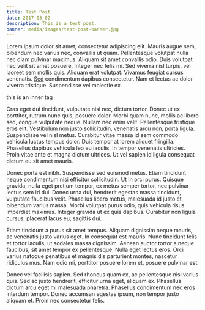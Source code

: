 ```yaml
---
title: Test Post
date: 2017-03-02
description: This is a test post.
banner: media/images/test-post-banner.jpg
---
```


Lorem ipsum dolor sit amet, consectetur adipiscing elit. Mauris augue sem, bibendum nec varius nec, convallis ut quam. Pellentesque volutpat nulla nec diam pulvinar maximus. Aliquam sit amet convallis odio. Duis volutpat nec velit sit amet posuere. Integer nec felis mi. Sed viverra nisl turpis, vel laoreet sem mollis quis. Aliquam erat volutpat. Vivamus feugiat cursus venenatis. [Sed](https://github.com/jasongforbes/dorian-js) condimentum dapibus consectetur. Nam et lectus ac dolor viverra tristique. Suspendisse vel molestie ex.

<div class="inline-html">
this is an inner tag
</div>

Cras eget dui tincidunt, vulputate nisi nec, dictum tortor. Donec ut ex porttitor, rutrum nunc quis, posuere dolor. Morbi quam nunc, mollis ac libero sed, congue vulputate neque. Nullam nec enim velit. Pellentesque tristique eros elit. Vestibulum non justo sollicitudin, venenatis arcu non, porta ligula. Suspendisse vel nisl metus. Curabitur vitae massa id sem commodo vehicula luctus tempus dolor. Duis tempor at lorem aliquet fringilla. Phasellus dapibus vehicula leo eu iaculis. In tempor venenatis ultricies. Proin vitae ante et magna dictum ultrices. Ut vel sapien id ligula consequat dictum eu sit amet mauris.

Donec porta est nibh. Suspendisse sed euismod metus. Etiam tincidunt neque condimentum nisi efficitur sollicitudin. Ut in orci purus. Quisque gravida, nulla eget pretium tempor, ex metus semper tortor, nec pulvinar lectus sem id dui. Donec urna dui, hendrerit egestas massa tincidunt, vulputate faucibus velit. Phasellus libero metus, malesuada id justo et, bibendum varius massa. Morbi volutpat purus odio, quis vehicula risus imperdiet maximus. Integer gravida ut ex quis dapibus. Curabitur non ligula cursus, placerat lacus eu, sagittis dui.

Etiam tincidunt a purus sit amet tempus. Aliquam dignissim neque mauris, ac venenatis justo varius eget. In consequat est mauris. Nunc tincidunt felis et tortor iaculis, ut sodales massa dignissim. Aenean auctor tortor a neque faucibus, sit amet tempor ex pellentesque. Nulla eget lectus eros. Orci varius natoque penatibus et magnis dis parturient montes, nascetur ridiculus mus. Nam odio mi, porttitor posuere lorem et, posuere pulvinar est.

Donec vel facilisis sapien. Sed rhoncus quam ex, ac pellentesque nisl varius quis. Sed ac justo hendrerit, efficitur urna eget, aliquam ex. Phasellus dictum arcu eget mi malesuada pharetra. Phasellus condimentum nec eros interdum tempor. Donec accumsan egestas ipsum, non tempor justo aliquam et. Proin nec consectetur felis.